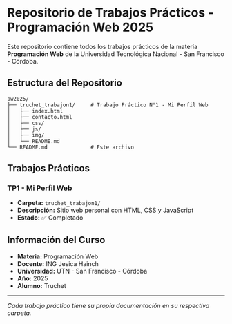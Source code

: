 # Repositorio de Trabajos Prácticos - Programación Web 2025

Este repositorio contiene todos los trabajos prácticos de la materia **Programación Web** de la Universidad Tecnológica Nacional - San Francisco - Córdoba.

## Estructura del Repositorio

```
pw2025/
├── truchet_trabajon1/     # Trabajo Práctico N°1 - Mi Perfil Web
│   ├── index.html
│   ├── contacto.html
│   ├── css/
│   ├── js/
│   ├── img/
│   └── README.md
└── README.md              # Este archivo
```

## Trabajos Prácticos

### TP1 - Mi Perfil Web
- **Carpeta:** `truchet_trabajon1/`
- **Descripción:** Sitio web personal con HTML, CSS y JavaScript
- **Estado:** ✅ Completado

## Información del Curso

- **Materia:** Programación Web
- **Docente:** ING Jesica Hainch
- **Universidad:** UTN - San Francisco - Córdoba
- **Año:** 2025
- **Alumno:** Truchet

---

*Cada trabajo práctico tiene su propia documentación en su respectiva carpeta.*

